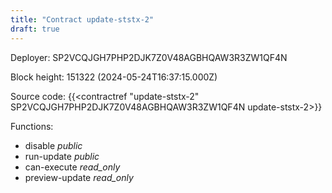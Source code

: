 ```yaml
---
title: "Contract update-ststx-2"
draft: true
---
```

Deployer: SP2VCQJGH7PHP2DJK7Z0V48AGBHQAW3R3ZW1QF4N


 



Block height: 151322 (2024-05-24T16:37:15.000Z)

Source code: {{<contractref "update-ststx-2" SP2VCQJGH7PHP2DJK7Z0V48AGBHQAW3R3ZW1QF4N update-ststx-2>}}

Functions:

* disable _public_
* run-update _public_
* can-execute _read_only_
* preview-update _read_only_
